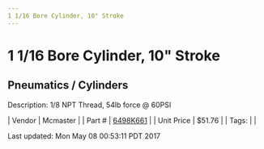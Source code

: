 ```yaml
---
1 1/16 Bore Cylinder, 10" Stroke
---
```


# 1 1/16 Bore Cylinder, 10" Stroke
## Pneumatics / Cylinders
Description: 	1/8 NPT Thread, 54lb force @ 60PSI 

| Vendor | Mcmaster | 
| Part # | [6498K661](https://www.mcmaster.com/#6498K661) | 
| Unit Price | $51.76 | 
| Tags: |  | 

Last updated: Mon May 08 00:53:11 PDT 2017